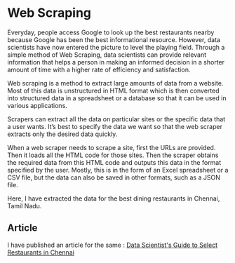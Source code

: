 <h1>Web Scraping</h1>

Everyday, people access Google to look up the best restaurants nearby because Google has been the best informational resource. However, data scientists have now entered the picture to level the playing field. Through a simple method of Web Scraping, data scientists can provide relevant information that helps a person in making an informed decision in a shorter amount of time with a higher rate of efficiency and satisfaction.

Web scraping is a method to extract large amounts of data from a website. Most of this data is unstructured in HTML format which is then converted into structured data in a spreadsheet or a database so that it can be used in various applications.

Scrapers can extract all the data on particular sites or the specific data that a user wants. It’s best to specify the data we want so that the web scraper extracts only the desired data quickly.

When a web scraper needs to scrape a site, first the URLs are provided. Then it loads all the HTML code for those sites. Then the scraper obtains the required data from this HTML code and outputs this data in the format specified by the user. Mostly, this is in the form of an Excel spreadsheet or a CSV file, but the data can also be saved in other formats, such as a JSON file.

Here, I have extracted the data for the best dining restaurants in Chennai, Tamil Nadu.

<h2>Article</h2>

I have published an article for the same : [Data Scientist's Guide to Select Restaurants in Chennai](https://medium.com/@arushi12apr/data-scientists-guide-to-select-restaurants-in-chennai-9af08bafe357)
